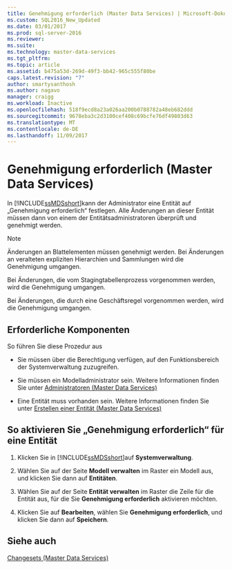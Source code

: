 ```yaml
---
title: Genehmigung erforderlich (Master Data Services) | Microsoft-Dokumentation
ms.custom: SQL2016_New_Updated
ms.date: 03/01/2017
ms.prod: sql-server-2016
ms.reviewer: 
ms.suite: 
ms.technology: master-data-services
ms.tgt_pltfrm: 
ms.topic: article
ms.assetid: b475a53d-269d-49f3-bb42-965c555f80be
caps.latest.revision: "7"
author: smartysanthosh
ms.author: nagavo
manager: craigg
ms.workload: Inactive
ms.openlocfilehash: 518f9ecd8a23a026aa200b0788782a48eb682ddd
ms.sourcegitcommit: 9678eba3c2d3100cef408c69bcfe76df49803d63
ms.translationtype: MT
ms.contentlocale: de-DE
ms.lasthandoff: 11/09/2017
---
```

# <a name="approval-required-master-data-services"></a>Genehmigung erforderlich (Master Data Services)
  In [!INCLUDE[ssMDSshort](../includes/ssmdsshort-md.md)]kann der Administrator eine Entität auf „Genehmigung erforderlich“ festlegen. Alle Änderungen an dieser Entität müssen dann von einem der Entitätsadministratoren überprüft und genehmigt werden.  
  
> [!NOTE]  
>  Änderungen an Blattelementen müssen genehmigt werden. Bei Änderungen an veralteten expliziten Hierarchien und Sammlungen wird die Genehmigung umgangen.  
>   
>  Bei Änderungen, die vom Stagingtabellenprozess vorgenommen werden, wird die Genehmigung umgangen.  
>   
>  Bei Änderungen, die durch eine Geschäftsregel vorgenommen werden, wird die Genehmigung umgangen.  
  
## <a name="prerequisites"></a>Erforderliche Komponenten  
 So führen Sie diese Prozedur aus  
  
-   Sie müssen über die Berechtigung verfügen, auf den Funktionsbereich der Systemverwaltung zuzugreifen.  
  
-   Sie müssen ein Modelladministrator sein. Weitere Informationen finden Sie unter [Administratoren &#40;Master Data Services&#41;](../master-data-services/administrators-master-data-services.md)  
  
-   Eine Entität muss vorhanden sein. Weitere Informationen finden Sie unter [Erstellen einer Entität &#40;Master Data Services&#41;](../master-data-services/create-an-entity-master-data-services.md)  
  
## <a name="to-enable-approval-required-for-an-entity"></a>So aktivieren Sie „Genehmigung erforderlich“ für eine Entität  
  
1.  Klicken Sie in [!INCLUDE[ssMDSshort](../includes/ssmdsshort-md.md)]auf **Systemverwaltung**.  
  
2.  Wählen Sie auf der Seite **Modell verwalten** im Raster ein Modell aus, und klicken Sie dann auf **Entitäten**.  
  
3.  Wählen Sie auf der Seite **Entität verwalten** im Raster die Zeile für die Entität aus, für die Sie  **Genehmigung erforderlich** aktivieren möchten.  
  
4.  Klicken Sie auf **Bearbeiten**, wählen Sie **Genehmigung erforderlich**, und klicken Sie dann auf **Speichern**.  
  
## <a name="see-also"></a>Siehe auch  
 [Changesets &#40;Master Data Services&#41;](../master-data-services/changesets-master-data-services.md)  
  
  
